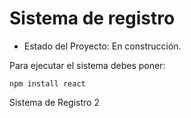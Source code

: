 <h1>Sistema de registro</h1>

- Estado del Proyecto: En construcción.

Para ejecutar el sistema debes poner:

```npm install react```

Sistema de Registro 2
